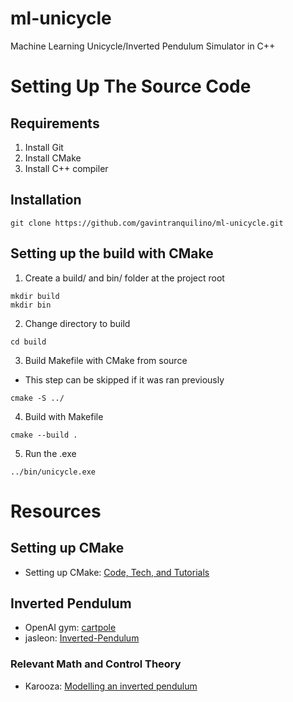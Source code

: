 # ml-unicycle
Machine Learning Unicycle/Inverted Pendulum Simulator in C++

# Setting Up The Source Code
## Requirements
1. Install Git
2. Install CMake
3. Install C++ compiler

## Installation
```
git clone https://github.com/gavintranquilino/ml-unicycle.git
```

## Setting up the build with CMake
1. Create a build/ and bin/ folder at the project root
```
mkdir build 
mkdir bin
```

2. Change directory to build 
```
cd build
```

3. Build Makefile with CMake from source
- This step can be skipped if it was ran previously
```
cmake -S ../
```

4. Build with Makefile
```
cmake --build .
```

5. Run the .exe
```
../bin/unicycle.exe
```

# Resources

## Setting up CMake
- Setting up CMake: [Code, Tech, and Tutorials](https://www.youtube.com/watch?v=nlKcXPUJGwA&list=PLalVdRk2RC6o5GHu618ARWh0VO0bFlif4&index=2)

## Inverted Pendulum
- OpenAI gym: [cartpole](https://www.gymlibrary.dev/environments/classic_control/cart_pole/)
- jasleon: [Inverted-Pendulum](https://github.com/jasleon/Inverted-Pendulum)

### Relevant Math and Control Theory
- Karooza: [Modelling an inverted pendulum](https://karooza.net/modelling-an-inverted-pendulum)
